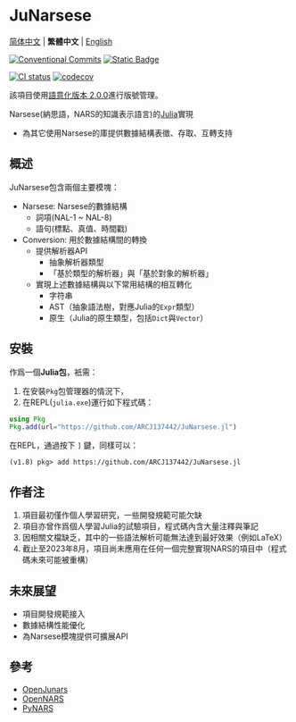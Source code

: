# JuNarsese

[简体中文](https://github.com/ARCJ137442/JuNarsese.jl/blob/main/README.md) | **繁體中文** | [English](https://github.com/ARCJ137442/JuNarsese.jl/blob/main/README-en.md)

[![Conventional Commits](https://img.shields.io/badge/Conventional%20Commits-1.0.0-%23FE5196?logo=conventionalcommits&logoColor=white)](https://conventionalcommits.org)
[![Static Badge](https://img.shields.io/badge/julia-package?logo=julia&label=1.8%2B)](https://julialang.org/)

[![CI status](https://github.com/ARCJ137442/JuNarseseParsers.jl/workflows/CI/badge.svg)](https://github.com/ARCJ137442/JuNarsese.jl/actions/workflows/ci.yml)
[![codecov](https://codecov.io/gh/ARCJ137442/JuNarsese.jl/graph/badge.svg?token=PCQHEU15L0)](https://codecov.io/gh/ARCJ137442/JuNarsese.jl)

該項目使用[語意化版本 2.0.0](https://semver.org/)進行版號管理。

Narsese(納思語，NARS的知識表示語言)的[Julia](https://github.com/JuliaLang/julia)實現

- 為其它使用Narsese的庫提供數據結構表徵、存取、互轉支持

## 概述

JuNarsese包含兩個主要模塊：

- Narsese: Narsese的數據結構
  - 詞項(NAL-1 ~ NAL-8)
  - 語句(標點、真值、時間戳)
- Conversion: 用於數據結構間的轉換
  - 提供解析器API
    - 抽象解析器類型
    - 「基於類型的解析器」與「基於對象的解析器」
  - 實現上述數據結構與以下常用結構的相互轉化
    - 字符串
    - AST（抽象語法樹，對應Julia的`Expr`類型）
    - 原生（Julia的原生類型，包括`Dict`與`Vector`）

## 安裝

作爲一個**Julia包**，衹需：

1. 在安裝`Pkg`包管理器的情況下，
2. 在REPL(`julia.exe`)運行如下程式碼：

```julia
using Pkg
Pkg.add(url="https://github.com/ARCJ137442/JuNarsese.jl")
```

在REPL，通過按下 `]` 鍵，同樣可以：

```REPL
(v1.8) pkg> add https://github.com/ARCJ137442/JuNarsese.jl
```

## 作者注

1. 項目最初僅作個人學習研究，一些開發規範可能欠缺
2. 項目亦曾作爲個人學習Julia的試驗項目，程式碼內含大量注釋與筆記
3. 因相關文檔缺乏，其中的一些語法解析可能無法達到最好效果（例如LaTeX）
4. 截止至2023年8月，項目尚未應用在任何一個完整實現NARS的項目中（程式碼未來可能被重構）

## 未來展望

- 項目開發規範接入
- 數據結構性能優化
- 為Narsese模塊提供可擴展API

## 參考

- [OpenJunars](https://github.com/AIxer/OpenJunars)
- [OpenNARS](https://github.com/opennars/opennars)
- [PyNARS](https://github.com/bowen-xu/PyNARS)

